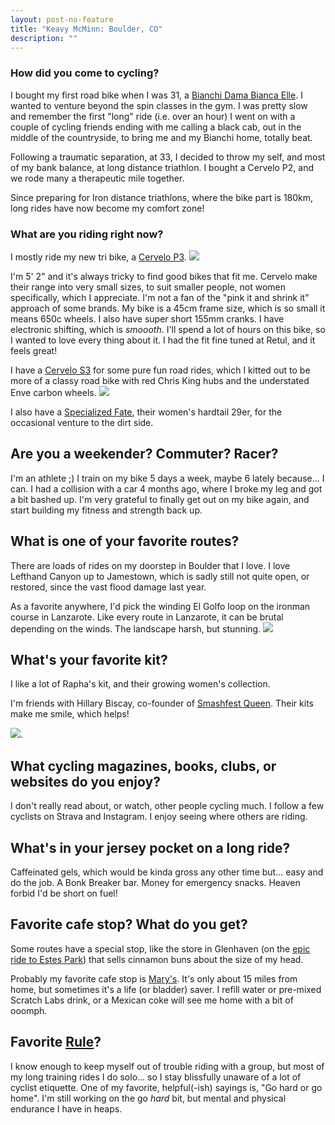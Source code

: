 ```yaml
---
layout: post-no-feature
title: "Keavy McMinn: Boulder, CO"
description: ""
---
```


### How did you come to cycling?

I bought my first road bike when I was 31, a [Bianchi Dama Bianca Elle](http://static.flickr.com/103/287662327_2f5e0c19d9.jpg). I wanted to venture beyond the spin classes in the gym. I was pretty slow and remember the first "long" ride (i.e. over an hour) I went on with a couple of cycling friends ending with me calling a black cab, out in the middle of the countryside, to bring me and my Bianchi home, totally beat.

Following a traumatic separation, at 33, I decided to throw my self, and most of my bank balance, at long distance triathlon. I bought a Cervelo P2, and we rode many a therapeutic mile together.

Since preparing for Iron distance triathlons, where the bike part is 180km, long rides have now become my comfort zone!


### What are you riding right now?

I mostly ride my new tri bike, a [Cervelo P3](http://www.cervelo.com/en/bikes/p-series/p3.html).
![](http://photos-f.ak.instagram.com/hphotos-ak-xap1/10507848_836038306406325_62747555_n.jpg)

I'm 5' 2" and it's always tricky to find good bikes that fit me. Cervelo make their range into very small sizes, to suit smaller people, not women specifically, which I appreciate. I'm not a fan of the "pink it and shrink it" approach of some brands. My bike is a 45cm frame size, which is so small it means 650c wheels. I also have super short 155mm cranks. I have electronic shifting, which is *smoooth*. I'll spend a lot of hours on this bike, so I wanted to love every thing about it. I had the fit fine tuned at Retul, and it feels great!

I have a [Cervelo S3](http://www.cervelo.com/en/bikes/s-series/s3.html) for some pure fun road rides, which I kitted out to be more of a classy road bike with red Chris King hubs and the understated Enve carbon wheels.
![](http://distilleryimage7.ak.instagram.com/68f79b84b82e11e2aff022000a1f90b2_7.jpg)

I also have a [Specialized Fate](http://www.specialized.com/us/en/bikes/archive/2013/fate/fateexpertcarbon29), their women's hardtail 29er, for the occasional venture to the dirt side.


## Are you a weekender? Commuter? Racer?

I'm an athlete ;) I train on my bike 5 days a week, maybe 6 lately because... I can. I had a collision with a car 4 months ago, where I broke my leg and got a bit bashed up. I'm very grateful to finally get out on my bike again, and start building my fitness and strength back up.

## What is one of your favorite routes?

There are loads of rides on my doorstep in Boulder that I love. I love Lefthand Canyon up to Jamestown, which is sadly still not quite open, or restored, since the vast flood damage last year.

As a favorite anywhere, I'd pick the winding El Golfo loop on the ironman course in Lanzarote. Like every route in Lanzarote, it can be brutal depending on the winds. The landscape harsh, but stunning.
![](http://distilleryimage2.ak.instagram.com/d4edd0bcfa9011e1a47b22000a1c8666_7.jpg)

## What's your favorite kit?

I like a lot of Rapha's kit, and their growing women's collection.

I'm friends with Hillary Biscay, co-founder of [Smashfest Queen](http://smashfestqueen.com). Their kits make me smile, which helps!

![](http://photos-g.ak.instagram.com/hphotos-ak-xpa1/925162_603862276358830_1096784248_n.jpg).


## What cycling magazines, books, clubs, or websites do you enjoy?

I don't really read about, or watch, other people cycling much. I follow a few cyclists on Strava and Instagram. I enjoy seeing where others are riding.

## What's in your jersey pocket on a long ride?

Caffeinated gels, which would be kinda gross any other time but... easy and do the job. A Bonk Breaker bar. Money for emergency snacks. Heaven forbid I'd be short on fuel!

## Favorite cafe stop? What do you get?

Some routes have a special stop, like the store in Glenhaven (on the [epic ride to Estes Park](http://www.strava.com/activities/79023328)) that sells cinnamon buns about the size of my head.

Probably my favorite cafe stop is [Mary's](http://www.marys-market.com). It's only about 15 miles from home, but sometimes it's a life (or bladder) saver. I refill water or pre-mixed Scratch Labs drink, or a Mexican coke will see me home with a bit of ooomph.

## Favorite [Rule](http://www.velominati.com/the-rules/)?
I know enough to keep myself out of trouble riding with a group, but most of my long training rides I do solo... so I stay blissfully unaware of a lot of cyclist etiquette. One of my favorite, helpful(-ish) sayings is, "Go hard or go home". I'm still working on the go *hard* bit, but mental and physical endurance I have in heaps.
